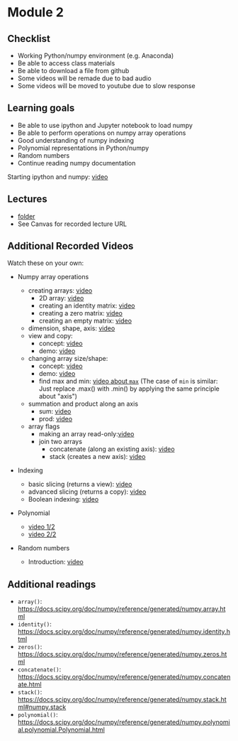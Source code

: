 Module 2
=========

Checklist
------------
- Working Python/numpy environment (e.g. Anaconda)
- Be able to access class materials
- Be able to download a file from github
- Some videos will be remade due to bad audio
- Some videos will be moved to youtube due to slow response



Learning goals
----------------
- Be able to use ipython and Jupyter notebook to load numpy
- Be able to perform operations on numpy array operations
- Good understanding of numpy indexing
- Polynomial representations in Python/numpy
- Random numbers
- Continue reading numpy documentation

Starting ipython and numpy: [video](https://drive.google.com/open?id=1AcP5zRphQlM3GaEVV5i2DZXFsEWzG1Bj)



Lectures
--------

- [folder](../../../../tree/master/src/02)
- See Canvas for recorded lecture URL
 
 
Additional Recorded Videos
-----------------------------

Watch these on your own:

- Numpy array operations
    - creating arrays: [video](https://drive.google.com/open?id=1ZjgvngVcd70sbZoHSSjrw4vH1gDZ_vio)
        - 2D array: [video](https://drive.google.com/open?id=11TKtNqyaZWMn97OdPnpqtOAXHBYy2a2V)
        - creating an identity matrix: [video](https://drive.google.com/open?id=1bPVi1K-__Ua5Pfs7XSgWEhSLak_IFk_y)
        - creating a zero matrix: [video](https://drive.google.com/open?id=1r-z9hVPjOUsjruA3OUJca00R4gM6YB3V)
        - creating an empty matrix: [video](https://drive.google.com/open?id=1vJXK1jKt3GAJQqYk_Aw1HaSHr5NRQbqy)
    - dimension, shape, axis: [video](https://drive.google.com/open?id=1LW16Vl52qOcjuVLWoi9GCMm0cRjv5SZz)
    - view and copy: 
        - concept: [video](https://drive.google.com/open?id=1AHUS2Kf5JB1xzC-_H5aoteB9_emX-yH8)
        - demo: [video](https://drive.google.com/open?id=1whlM2wY8U6slxvyW0F7RVsGtKjdYYcbs)
    -   changing array size/shape: 
        - concept: [video](https://drive.google.com/open?id=1ZVKHlIpmcIovAq1DkZWrwHTAaKMUOj3i)
        - demo: [video](https://drive.google.com/open?id=1SciJqUWOkvQ4h4m21UIocTDTW8YA1bxm)
        - find max and min: [video about `max`](https://drive.google.com/open?id=1CJNq1K7l06HhxiDIgqtW8Cb2mO2mIcdg)
            (The case of `min` is similar: Just replace .max() with .min() by applying the same principle about "axis")
    -   summation and product along an axis
        - sum: [video](https://drive.google.com/open?id=1X_sH8nQw9d5Um3Plc21Fi2F_KfIE3ajj)
        - prod: [video](https://drive.google.com/open?id=1LuRY8wbGec6vAiFFS3WcYIpKrNam4ZCg)
    -   array flags
        - making an array read-only:[video](https://drive.google.com/open?id=1zuscGlPfmuU_1sQBAGEFhRAHui52pL96)
        - join two arrays
            -   concatenate (along an existing axis): [video](https://drive.google.com/open?id=1huQ01O28fv5eUR6kkbCRz3Vn351tcMvE)
            -   stack (creates a new axis): [video](https://drive.google.com/open?id=1LLoCFNcC2vCrV_-GWIbIW4V3NS6fqxU7)
- Indexing
    - basic slicing (returns a view): [video](https://drive.google.com/open?id=1q593-xyMlsun0LbhrlmSp4SOiJDGLYEi)
    - advanced slicing (returns a copy): [video](https://drive.google.com/open?id=1wC-OH-nzu-eBDBIi17VR7VmlWUFnG6Nx)
    - Boolean indexing: [video](https://drive.google.com/open?id=1d-dcLA3hGK61ztw2q7E0EWxmpHUph6Um)

-   Polynomial
    -   [video 1/2](https://drive.google.com/open?id=1UTBZBi_6rCUC4OrYfn3b4kD6YiaDbbUG)
    -   [video 2/2](https://drive.google.com/open?id=1H8GvXaFA5dmxjwA5Ua6O112O_mC-3U1u)

-   Random numbers
    - Introduction: [video](https://drive.google.com/open?id=12ANilm5p8J_OW4ITMqk7lDS_wV9MufHW)

Additional readings
-------------------

-   `array()`: <https://docs.scipy.org/doc/numpy/reference/generated/numpy.array.html>
-   `identity()`: <https://docs.scipy.org/doc/numpy/reference/generated/numpy.identity.html>
-   `zeros()`: <https://docs.scipy.org/doc/numpy/reference/generated/numpy.zeros.html>
-   `concatenate()`: <https://docs.scipy.org/doc/numpy/reference/generated/numpy.concatenate.html>
-   `stack()`: <https://docs.scipy.org/doc/numpy/reference/generated/numpy.stack.html#numpy.stack>
-   `polynomial()`: <https://docs.scipy.org/doc/numpy/reference/generated/numpy.polynomial.polynomial.Polynomial.html>

